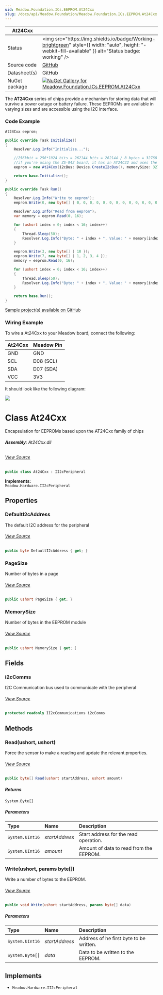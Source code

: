 ```yaml
---
uid: Meadow.Foundation.ICs.EEPROM.At24Cxx
slug: /docs/api/Meadow.Foundation/Meadow.Foundation.ICs.EEPROM.At24Cxx
---
```


| At24Cxx | |
|--------|--------|
| Status | <img src="https://img.shields.io/badge/Working-brightgreen" style={{ width: "auto", height: "-webkit-fill-available" }} alt="Status badge: working" /> |
| Source code | [GitHub](https://github.com/WildernessLabs/Meadow.Foundation/tree/main/Source/Meadow.Foundation.Peripherals/ICs.EEPROM.At24Cxx) |
| Datasheet(s) | [GitHub](https://github.com/WildernessLabs/Meadow.Foundation/tree/main/Source/Meadow.Foundation.Peripherals/ICs.EEPROM.At24Cxx/Datasheet) |
| NuGet package | <a href="https://www.nuget.org/packages/Meadow.Foundation.ICs.EEPROM.At24Cxx/" target="_blank"><img src="https://img.shields.io/nuget/v/Meadow.Foundation.ICs.EEPROM.At24Cxx.svg?label=Meadow.Foundation.ICs.EEPROM.At24Cxx" alt="NuGet Gallery for Meadow.Foundation.ICs.EEPROM.At24Cxx" /></a> |

The **AT24Cxx** series of chips provide a mechanism for storing data that will survive a power outage or battery failure.  These EEPROMs are available in varying sizes and are accessible using the I2C interface.

### Code Example

```csharp
At24Cxx eeprom;

public override Task Initialize()
{
    Resolver.Log.Info("Initialize...");

    //256kbit = 256*1024 bits = 262144 bits = 262144 / 8 bytes = 32768 bytes
    //if you're using the ZS-042 board, it has an AT24C32 and uses the default value of 8192
    eeprom = new At24Cxx(i2cBus: Device.CreateI2cBus(), memorySize: 32768);

    return base.Initialize();
}

public override Task Run()
{
    Resolver.Log.Info("Write to eeprom");
    eeprom.Write(0, new byte[] { 0, 0, 0, 0, 0, 0, 0, 0, 0, 0, 0, 0, 0, 0, 0, 0 });

    Resolver.Log.Info("Read from eeprom");
    var memory = eeprom.Read(0, 16);

    for (ushort index = 0; index < 16; index++)
    {
        Thread.Sleep(50);
        Resolver.Log.Info("Byte: " + index + ", Value: " + memory[index]);
    }

    eeprom.Write(3, new byte[] { 10 });
    eeprom.Write(7, new byte[] { 1, 2, 3, 4 });
    memory = eeprom.Read(0, 16);

    for (ushort index = 0; index < 16; index++)
    {
        Thread.Sleep(50);
        Resolver.Log.Info("Byte: " + index + ", Value: " + memory[index]);
    }

    return base.Run();
}

```

[Sample project(s) available on GitHub](https://github.com/WildernessLabs/Meadow.Foundation/tree/main/Source/Meadow.Foundation.Peripherals/ICs.EEPROM.At24Cxx/Samples/At24Cxx_Sample)

### Wiring Example

To wire a At24Cxx to your Meadow board, connect the following:

| At24Cxx | Meadow Pin  |
|---------|-------------|
| GND     | GND         |
| SCL     | D08 (SCL)   |
| SDA     | D07 (SDA)   |
| VCC     | 3V3         |

It should look like the following diagram:

<img src="/API_Assets/Meadow.Foundation.ICs.EEPROM.AT24Cxx/AT24Cxx_Fritzing.png" />





# Class At24Cxx
Encapsulation for EEPROMs based upon the AT24Cxx family of chips

###### **Assembly**: At24Cxx.dll
###### [View Source](https://github.com/WildernessLabs/Meadow.Foundation/blob/main/Source/Meadow.Foundation.Peripherals/ICs.EEPROM.At24Cxx/Driver/At24Cxx.Enums.cs#L3)
```csharp title="Declaration"
public class At24Cxx : II2cPeripheral
```
**Implements:**  
`Meadow.Hardware.II2cPeripheral`

## Properties
### DefaultI2cAddress
The default I2C address for the peripheral
###### [View Source](https://github.com/WildernessLabs/Meadow.Foundation/blob/main/Source/Meadow.Foundation.Peripherals/ICs.EEPROM.At24Cxx/Driver/At24Cxx.cs#L15)
```csharp title="Declaration"
public byte DefaultI2cAddress { get; }
```
### PageSize
Number of bytes in a page
###### [View Source](https://github.com/WildernessLabs/Meadow.Foundation/blob/main/Source/Meadow.Foundation.Peripherals/ICs.EEPROM.At24Cxx/Driver/At24Cxx.cs#L25)
```csharp title="Declaration"
public ushort PageSize { get; }
```
### MemorySize
Number of bytes in the EEPROM module
###### [View Source](https://github.com/WildernessLabs/Meadow.Foundation/blob/main/Source/Meadow.Foundation.Peripherals/ICs.EEPROM.At24Cxx/Driver/At24Cxx.cs#L30)
```csharp title="Declaration"
public ushort MemorySize { get; }
```
## Fields
### i2cComms
I2C Communication bus used to communicate with the peripheral
###### [View Source](https://github.com/WildernessLabs/Meadow.Foundation/blob/main/Source/Meadow.Foundation.Peripherals/ICs.EEPROM.At24Cxx/Driver/At24Cxx.cs#L20)
```csharp title="Declaration"
protected readonly II2cCommunications i2cComms
```
## Methods
### Read(ushort, ushort)
Force the sensor to make a reading and update the relevant properties.
###### [View Source](https://github.com/WildernessLabs/Meadow.Foundation/blob/main/Source/Meadow.Foundation.Peripherals/ICs.EEPROM.At24Cxx/Driver/At24Cxx.cs#L81)
```csharp title="Declaration"
public byte[] Read(ushort startAddress, ushort amount)
```

##### Returns

`System.Byte[]`

##### Parameters

| Type | Name | Description |
|:--- |:--- |:--- |
| `System.UInt16` | *startAddress* | Start address for the read operation. |
| `System.UInt16` | *amount* | Amount of data to read from the EEPROM. |

### Write(ushort, params byte[])
Write a number of bytes to the EEPROM.
###### [View Source](https://github.com/WildernessLabs/Meadow.Foundation/blob/main/Source/Meadow.Foundation.Peripherals/ICs.EEPROM.At24Cxx/Driver/At24Cxx.cs#L101)
```csharp title="Declaration"
public void Write(ushort startAddress, params byte[] data)
```

##### Parameters

| Type | Name | Description |
|:--- |:--- |:--- |
| `System.UInt16` | *startAddress* | Address of he first byte to be written. |
| `System.Byte[]` | *data* | Data to be written to the EEPROM. |


## Implements

* `Meadow.Hardware.II2cPeripheral`
